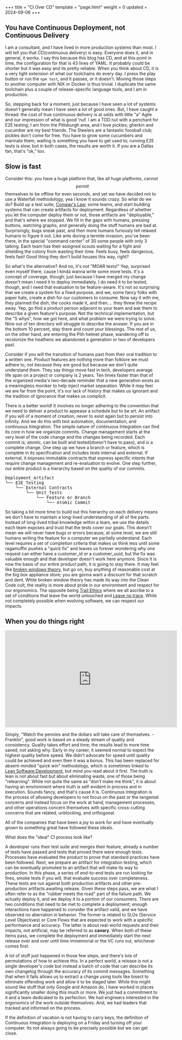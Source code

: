 +++
title = "CI Over CD"
template = "page.html"
weight = 0
updated = 2024-09-06
+++

## You have Continuous Deployment, not Continuous Delivery

I am a consultant, and I have lived in more production systems than most. I will tell you that CD(continuous delivery) is easy. Everyone does it, and in general, it works. I say this because this blog has CD, and at this point in time, the configuration for that is 43 lines of YAML. It probably could be shorter but it was easy and its pretty reliable. When you think about CD, it is a very light extension of what our toolchains do every day. I press the play button or run the `npm test`, and it passes, or it doesn't. Moving those steps to another computer with NIX or Docker is thus trivial. I duplicate the same toolchain plus a couple of release-specific language tools, and I am in production.

So, stepping back for a moment, just because I have seen a lot of systems doesn't generally mean I have seen a lot of good ones. But, I have caught a thread: the cost of true continuous delivery is at odds with little "a" Agile and our impression of what is good 'nuf. I am a TDD nut with a penchant for E2E testing; I am from the Pittsburgh area, and I love pickles; gherkin and cucumber are my best friends. The Steelers are a fantastic foosball club; pickles don't come for free. You have to grow some cucumbers and marinate them; waiting is something you have to get used to; running E2E tests is slow, but in both cases, the results are worth it. If you are a Dallas fan, that's "ok," too.

## Slow is fast

Consider this: you have a huge platform that, like all huge platforms, cannot $$permit$$$$$$ themselves to be offline for even seconds, and yet we have decided not to use a Waterfall methodology, yea I know it sounds crazy. So what do we do? Build up a test suite, [Conway's Law](https://martinfowler.com/bliki/ConwaysLaw.html), some teams, and start building systems that can create artifacts for deployment. Regardless of whether you let the computer deploy them or not, those artifacts are "deployable," and that's where we stopped. We fill in the gaps with humans, pressing buttons, watching graphs, and generally doing the stuff humans are bad at. Surprisingly, bugs sneak past, and then more humans furiously tell relaxed humans to figure it out. Like ants during a termite invasion, you've been there, in the special "command center" of 30 some people with only 3 talking. Each team has their assigned scouts waiting for a fight and shielding the colony from wasting their time. Feels busy, feels dangerous, feels fast! Good thing they don't build houses this way, right?

So what's the alternative? And no, it's not "MOAR tests!" Yep, surprised even myself there, cause I kinda wanna write some more tests. It's a concept of coverage, though; just because I have merged my change doesn't mean I need it to deploy immediately. I do need it to be tested, though, and I need that evaluation to be feature-aware. It's not so surprising that we create a system for a fixed purpose, and we, some fancy folks with paper hats, create a dish for our customers to consume. Now say it with me, they planned the dish, the cooks made it, and then.... they threw the recipe away. Yep, go find a product person adjacent to your team and ask them to describe a given feature's purpose. Not the technical implementation, but the "5 whys", how we got here, and what problem we were trying to solve. Nine out of ten directors will struggle to describe the answer. If you are in the bottom 10 percent, stay there and count your blessings. The rest of us, on the other hand, are entering the Pith helmet phase, wandering off to recolonize the heathens we abandoned a generation or two of developers past.

Consider if you will the transition of humans past from their oral tradition to a written one. Product features are nothing more than folklore we must adhere to, not because they are good but because we don't quite understand them. They say things move fast in tech, developers average life span on a project or company is 2 years. Ten times faster than that of the organized media's two-decade reminder that a new generation exists as a meaningless moniker to help inject market separation. While it may feel we are far from the point, it's our lack of history that makes us ignorant and the tradition of ignorance that makes us complicit.

There is a better world! It involves no longer adhering to the convention that we need to deliver a product to appease a schedule but to be art. An artifact if you will of a moment of creation, never to exist again but to persist into infinity. And we do this with test automation, documentation, and continuous Integration. The simple nature of continuous Integration can find its core in how we organize commits. Change management starts at the very level of the code change and the changes being recorded. Each commit is; atomic, can be built and tested(doesn't have to pass), and is a complete change. One step up we have a branch or feature, which is complete in its specification and includes tests internal and external. If external, it exposes immutable contracts that express specific intents that require change management and re-evaluation to evolve. One step further, our entire product is a hierarchy based on the quality of our commits.

<pre>
Deployment_Artifact
└── E2E_Testing
    └── External Contracts
        └── Unit_Tests
            └── Feature or Branch
                └── Atomic Commit
</pre>

So taking a bit more time to build out this hierarchy on each delivery means we don't have to maintain a long-lived understanding of all of the parts. Instead of long-lived tribal knowledge within a team, we use the details each team exposes and trust that the tests cover our goals. This doesn't mean we will never have bugs or errors because, at some level, we are still humans writing the feature for a computer we partially understand. Each level requires a set of completion criteria that makes us think less until some ragamuffin pushes a "quick fix" and leaves us forever wondering why one request can either have a customer_id or a customer_uuid, but the fix was valuable enough and that developer doesn't work here anymore. Since it is now the basis of our entire product path, it is going to stay there. It may feel like [broken windows theory](https://en.wikipedia.org/wiki/Broken_windows_theory), but go on, buy anything of reasonable cost at the big box appliance store; you are gonna want a discount for that scratch and dent. While broken window theory has made its way into the Clean Code cult, the reality is more about pride in our environment and respect for our ergonomics. The opposite being [Trail Ethics](https://en.wikipedia.org/wiki/Trail_ethics) where we all ascribe to a set of conditions that leave the world untouched and [Leave no trace](https://en.wikipedia.org/wiki/Leave_No_Trace). While not completely possible when evolving software, we can respect our impacts.

## When you do things right

<iframe width="560" height="315" src="https://www.youtube.com/embed/edCqF_NtpOQ?si=9NRFNbsYDupZ176J" title="YouTube video player" frameborder="0" allow="accelerometer; autoplay; clipboard-write; encrypted-media; gyroscope; picture-in-picture; web-share" referrerpolicy="strict-origin-when-cross-origin" allowfullscreen></iframe>

Simply, "Watch the pennies and the dollars will take care of themselves. - Franklin", good work is based on a steady stream of quality and consistency. Quality takes effort and time; the results lead to more time saved, not asking why. Early in my career, it seemed normal to expect the highest quality before speed. We didn't advocate for speed until quality could be achieved and even then it was a bonus. This has been replaced for absent-minded "quick win" methodology, which is sometimes linked to [Lean Software Development](https://en.wikipedia.org/wiki/Lean_software_development), but mind you read about it first. The truth is lean is not about fast but about eliminating waste, one of those being "relearning". While not quite the same as "don't make me think", it is about having an environment where truth is self-evident in process and in execution. Sounds fancy, and that's cause it is. Continuous Integration is the process of allowing developers to not focus on the past or the tangental concerns and instead focus on the work at hand, management processes, and other operations concern themselves with specific cross-cutting concerns that are related, unblocking, and orthogonal.

All of the companies that have been a joy to work for and have eventually grown to something great have followed these ideals.

What does the "ideal" CI process look like?

A developer runs their test suite and merges their feature, already a number of tests have passed and tests that proved there were enough tests. Processes have evaluated the product to prove that standard practices have been followed. Next, we prepare an artifact for integration testing, which can be eventually promoted to an artifact that will make its way to production. In this phase, a series of end-to-end tests are run looking for fires, smoke tests if you will, that evaluate success over completeness. These tests are run against both production artifacts and other pre-production artifacts awaiting release. Given these steps pass, we are what I often refer to as the "rubber meets the road" part of the failure path. We actually deploy it, and we deploy it to a portion of our consumers. There are two conditions that need to be met to complete a deployment; enough interactions have happened to consider the artifact valid, and we have observed no aberration in behavior. The former is related to SLOs (Service Level Objectives) or Core Flows that are expected to work with a specific performance and accuracy. The latter is about real-world requests and their impacts, not artificial, may be referred to as __canary__. When both of these items pass, we complete the deployment and immediately start the next release over and over until time immemorial or the VC runs out, whichever comes first.

A lot of stuff just happened in those few steps, and there's lots of permutations of how to achieve this. In a perfect world, a release is not a single developer's code but instead a batch of code that can describe its own changelog through the accuracy of its commit messages. Something that when it fails allows us to extract a change using tools like bisect to eliminate offending work and allow it to be staged later. While this might sound like stuff that only Google and Amazon do, I have worked in places significantly smaller doing this much or more. We just had a commitment to it and a team dedicated to its perfection. We had engineers interested in the ergonomics of the work outside themselves. And, we had leaders that tracked and informed on the process.

If the definition of vacation is not having to carry keys, the definition of Continuous Integration is deploying on a Friday and turning off your computer. Its not always going to be precisely possible but we can get close.
